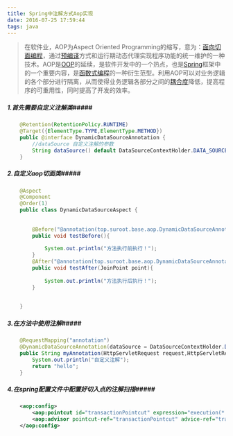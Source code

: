 ```yaml
---
title: Spring中注解方式Aop实现
date: 2016-07-25 17:59:44
tags: java
---
```


>在软件业，AOP为Aspect Oriented Programming的缩写，意为：[面向切面编程](http://baike.baidu.com/view/1865230.htm)，通过[预编译](http://baike.baidu.com/view/176610.htm)方式和运行期动态代理实现程序功能的统一维护的一种技术。AOP是[OOP](http://baike.baidu.com/view/63596.htm)的延续，是软件开发中的一个热点，也是[Spring](http://baike.baidu.com/view/23023.htm)框架中的一个重要内容，是[函数式编程](http://baike.baidu.com/view/1711147.htm)的一种衍生范型。利用AOP可以对业务逻辑的各个部分进行隔离，从而使得业务逻辑各部分之间的[耦合度](http://baike.baidu.com/view/1599212.htm)降低，提高程序的可重用性，同时提高了开发的效率。  
<!--more-->
##### 1.首先需要自定义注解类#####

```java
	@Retention(RetentionPolicy.RUNTIME)
	@Target({ElementType.TYPE,ElementType.METHOD})
	public @interface DynamicDataSourceAnnotation {
		//dataSource 自定义注解的参数
		String dataSource() default DataSourceContextHolder.DATA_SOURCE_A;
	}
```

##### 2.自定义aop切面类#####

```java
	@Aspect
	@Component
	@Order(1) 
	public class DynamicDataSourceAspect {
		
		
		@Before("@annotation(top.suroot.base.aop.DynamicDataSourceAnnotation)") //前置通知
		public void testBefore(){
			
			System.out.println("方法执行前执行！");
		} 
		@After("@annotation(top.suroot.base.aop.DynamicDataSourceAnnotation)")   //后置通知
		public void testAfter(JoinPoint point){
			
			System.out.println("方法执行后执行！");
		}
	
	
	}
```

##### 3.在方法中使用注解#####

```java
	@RequestMapping("annotation")
	@DynamicDataSourceAnnotation(dataSource = DataSourceContextHolder.DATA_SOURCE_B)
	public String myAnnotation(HttpServletRequest request,HttpServletResponse response){
		System.out.println("自定义注解");
		return "hello";
	}
```
##### 4.在spring配置文件中配置好切入点的注解扫描#####
```xml
	<aop:config>
		<aop:pointcut id="transactionPointcut" expression="execution(* top.suroot.*.service..*Impl.*(..))" />
		<aop:advisor pointcut-ref="transactionPointcut" advice-ref="transactionAdvice" order="2"/>
	</aop:config>
```